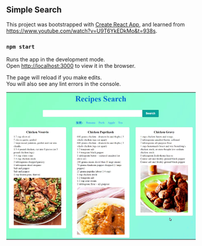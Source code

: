 ## Simple Search

This project was bootstrapped with [Create React App](https://github.com/facebook/create-react-app),
and learned from https://www.youtube.com/watch?v=U9T6YkEDkMo&t=938s.
### `npm start`

Runs the app in the development mode.<br>
Open [http://localhost:3000](http://localhost:3000) to view it in the browser.

The page will reload if you make edits.<br>
You will also see any lint errors in the console.

![image](https://github.com/TaiwanWebJr/Recipe-Search-page/blob/master/3993fbfcc42fa9d3030261a0b351ced3.gif)
